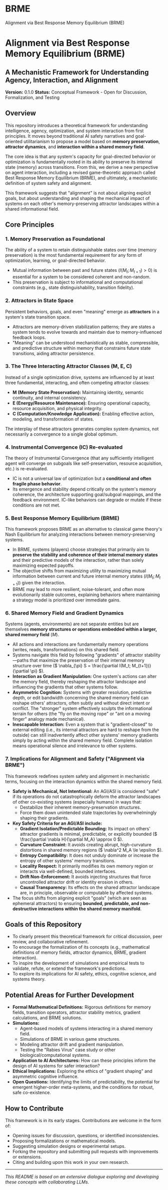 # BRME
Alignment via Best Response Memory Equilibrium (BRME)

# Alignment via Best Response Memory Equilibrium (BRME)
## A Mechanistic Framework for Understanding Agency, Interaction, and Alignment

**Version:** 0.1.0
**Status:** Conceptual Framework - Open for Discussion, Formalization, and Testing

## Overview

This repository introduces a theoretical framework for understanding intelligence, agency,
optimization, and system interaction from first principles. It moves beyond traditional AI
safety narratives and goal-oriented utilitarianism to propose a model based on
**memory preservation**, **attractor dynamics**, and **interaction within a shared memory
field**.

The core idea is that any system's capacity for goal-directed behavior or optimization
is fundamentally rooted in its ability to preserve its internal state (memory) across
transitions. From this, we derive a new perspective on agent interaction, including
a revised game-theoretic approach called Best Response Memory Equilibrium (BRME),
and ultimately, a mechanistic definition of system safety and alignment.

This framework suggests that "alignment" is not about aligning explicit goals, but about
understanding and shaping the mechanical impact of systems on each other's
memory-preserving attractor landscapes within a shared informational field.

## Core Principles

### 1. Memory Preservation as Foundational
The ability of a system to retain distinguishable states over time (memory preservation)
is the most fundamental requirement for any form of optimization, learning, or
goal-directed behavior.
* Mutual information between past and future states ($I(M_t; M_{t+1}) > 0$) is
    essential for a system to be considered coherent and non-random.
* This preservation is subject to informational and computational constraints
    (e.g., state distinguishability, transition fidelity).

### 2. Attractors in State Space
Persistent behaviors, goals, and even "meaning" emerge as **attractors** in a system's
state transition space.
* Attractors are memory-driven stabilization patterns; they are states a system tends
    to evolve towards and maintain due to memory-influenced feedback loops.
* "Meaning" can be understood mechanistically as stable, compressible, and predictive
    structure within memory that constrains future state transitions, aiding attractor
    persistence.
  
### 3. The Three Interacting Attractor Classes (M, E, C)
Instead of a single optimization drive, systems are influenced by at least three
fundamental, interacting, and often competing attractor classes:
* **M (Memory State Preservation):** Maintaining identity, semantic continuity, and
    internal consistency.
* **E (Energy/Resource Maintenance):** Ensuring operational capacity, resource
    acquisition, and physical integrity.
* **C (Computation/Knowledge Application):** Enabling effective action, modeling, and
    transformation of states.

The interplay of these attractors generates complex system dynamics, not necessarily
a convergence to a single global optimum.

### 4. Instrumental Convergence (IC) Re-evaluated
The theory of Instrumental Convergence (that any sufficiently intelligent agent will
converge on subgoals like self-preservation, resource acquisition, etc.) is
re-evaluated.
* IC is not a universal law of optimization but a **conditional and often fragile
    phase behavior**.
* Its emergence and stability depend critically on the system's memory coherence,
    the architecture supporting goal/subgoal mappings, and the feedback environment.
    IC-like behaviors can degrade or mutate if these conditions are not met.

### 5. Best Response Memory Equilibrium (BRME)
This framework proposes BRME as an alternative to classical game theory's Nash
Equilibrium for analyzing interactions between memory-preserving systems.
* In BRME, systems (players) choose strategies that primarily aim to **preserve the
    stability and coherence of their internal memory states** and their predictive
    models of the interaction, rather than solely maximizing expected payoffs.
* The objective shifts from maximizing utility to maximizing mutual information between
    current and future internal memory states ($I(M_t; M_{t+1})$) given the interaction.
* BRME may lead to more resilient, noise-tolerant, and often more evolutionarily
    stable outcomes, explaining behaviors where maintaining a strategy model is
    prioritized over immediate gains.

### 6. Shared Memory Field and Gradient Dynamics
Systems (agents, environments) are not separate entities but are themselves
**memory structures or operations embedded within a larger, shared memory field** ($M$).
* All actions and interactions are fundamentally memory operations (writes, reads,
    transformations) on this shared field.
* Systems navigate this field by following "gradients" of attractor stability—paths
    that maximize the preservation of their internal memory structure over time
    ($ \nabla_{\pi} S = \frac{\partial I(M_t; M_{t+1})}{\partial \pi} $).
* **Interaction as Gradient Manipulation:** One system's actions can alter the memory
    field, thereby reshaping the attractor landscape and influencing the gradients that
    other systems follow.
* **Asymmetric Cognition:** Systems with greater resolution, predictive depth, or
    edit bandwidth concerning the shared memory field can reshape others' attractors,
    often subtly and without direct intent or conflict. The "stronger"
    system effectively sculpts the informational terrain for others (the "fly on the
    moving rope" or "ant on a moving finger" analogy made mechanical).
* **Inescapable Interaction:** Even a system that is "gradient-closed" to external
    editing (i.e., its internal attractors are hard to reshape from the outside) can
    still inadvertently affect other systems' memory gradients simply by acting within
    the shared memory field. Complete isolation means operational
    silence and irrelevance to other systems.

### 7. Implications for Alignment and Safety ("Alignment via BRME")
This framework redefines system safety and alignment in mechanistic terms, focusing on
the interaction dynamics within the shared memory field.
* **Safety is Mechanical, Not Intentional:** An AGI/ASI is considered "safe" if its
    operations do not catastrophically deform the attractor landscapes of other
    co-existing systems (especially humans) in ways that:
    * Destabilize their inherent memory-preservation structures.
    * Force them down unintended state trajectories by overwhelmingly shaping their
        gradients.
* **Key Safety Criteria for an AGI/ASI include:**
    * **Gradient Isolation/Predictable Bounding:** Its impact on others' attractor
        gradients is minimal, predictable, or explicitly bounded
        ($ \frac{\partial \nabla H}{\partial M_A} \approx 0 $).
    * **Curvature Constraint:** It avoids creating abrupt, high-curvature distortions
        in shared memory regions ($ \nabla^2 M_A \le \epsilon $).
    * **Entropy Compatibility:** It does not unduly dominate or increase the entropy
        of other systems' memory transitions.
    * **Locality Respect:** It primarily modifies its own memory region or interacts
        via well-defined, bounded interfaces.
    * **Drift Non-Enforcement:** It avoids injecting structures that force
        uncontrolled attractor drift or identity erosion in others.
    * **Causal Transparency:** Its effects on the shared attractor landscape are, in
        principle, observable or computable by affected systems.
* The focus shifts from aligning explicit "goals" (which are seen as ephemeral
    attractors) to ensuring **bounded, predictable, and non-destructive interactions
    within the shared memory manifold**.

## Goals of this Repository

* To clearly present this theoretical framework for critical discussion, peer review,
    and collaborative refinement.
* To encourage the formalization of its concepts (e.g., mathematical definitions
    of memory fields, attractor dynamics, BRME, gradient interaction).
* To inspire the development of simulations and empirical tests to validate, refute,
    or extend the framework's predictions.
* To explore its implications for AI safety, ethics, cognitive science, and
    systems theory.

## Potential Areas for Further Development

* **Formal Mathematical Definitions:** Rigorous definitions for memory fields,
    transition operators, attractor stability metrics, gradient calculations, and
    BRME solutions.
* **Simulations:**
    * Agent-based models of systems interacting in a shared memory field.
    * Simulations of BRME in various game structures.
    * Modeling attractor drift and gradient manipulation.
    * Testing the "Rabies Virus" case study or other
        biological/computational systems.
* **Application to AI Architectures:** How can these principles inform the design
    of AI systems for safer interaction?
* **Ethical Implications:** Exploring the ethics of "gradient shaping" and
    asymmetric cognitive influence.
* **Open Questions:** Identifying the limits of predictability, the potential for
    emergent higher-order meta-systems, and the conditions for robust, safe
    co-existence.

## How to Contribute

This framework is in its early stages. Contributions are welcome in the form of:
* Opening issues for discussion, questions, or identified inconsistencies.
* Proposing formalizations or mathematical models.
* Suggesting simulation designs or experimental setups.
* Forking the repository and submitting pull requests with improvements or extensions.
* Citing and building upon this work in your own research.

---
_This README is based on an extensive dialogue exploring and developing these concepts with collaborating LLMs._
